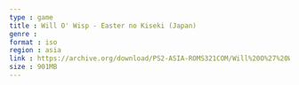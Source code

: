 ```yaml
---
type : game
title : Will O' Wisp - Easter no Kiseki (Japan)
genre : 
format : iso
region : asia
link : https://archive.org/download/PS2-ASIA-ROMS321COM/Will%20O%27%20Wisp%20-%20Easter%20no%20Kiseki%20%28Japan%29.7z
size : 901MB
---
```

